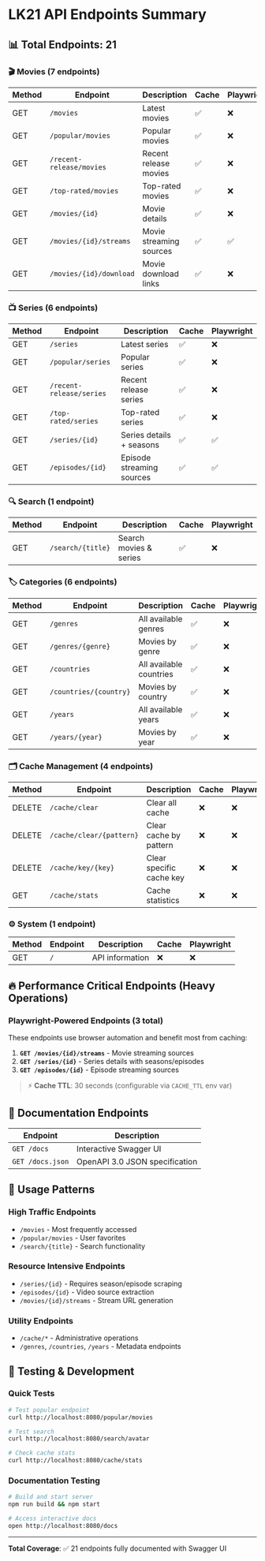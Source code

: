# LK21 API Endpoints Summary

## 📊 Total Endpoints: 21

### 🎬 Movies (7 endpoints)
| Method | Endpoint | Description | Cache | Playwright |
|--------|----------|-------------|-------|------------|
| GET | `/movies` | Latest movies | ✅ | ❌ |
| GET | `/popular/movies` | Popular movies | ✅ | ❌ |
| GET | `/recent-release/movies` | Recent release movies | ✅ | ❌ |
| GET | `/top-rated/movies` | Top-rated movies | ✅ | ❌ |
| GET | `/movies/{id}` | Movie details | ✅ | ❌ |
| GET | `/movies/{id}/streams` | Movie streaming sources | ✅ | ✅ |
| GET | `/movies/{id}/download` | Movie download links | ✅ | ❌ |

### 📺 Series (6 endpoints)  
| Method | Endpoint | Description | Cache | Playwright |
|--------|----------|-------------|-------|------------|
| GET | `/series` | Latest series | ✅ | ❌ |
| GET | `/popular/series` | Popular series | ✅ | ❌ |
| GET | `/recent-release/series` | Recent release series | ✅ | ❌ |
| GET | `/top-rated/series` | Top-rated series | ✅ | ❌ |
| GET | `/series/{id}` | Series details + seasons | ✅ | ✅ |
| GET | `/episodes/{id}` | Episode streaming sources | ✅ | ✅ |

### 🔍 Search (1 endpoint)
| Method | Endpoint | Description | Cache | Playwright |
|--------|----------|-------------|-------|------------|
| GET | `/search/{title}` | Search movies & series | ✅ | ❌ |

### 🏷️ Categories (6 endpoints)
| Method | Endpoint | Description | Cache | Playwright |
|--------|----------|-------------|-------|------------|
| GET | `/genres` | All available genres | ✅ | ❌ |
| GET | `/genres/{genre}` | Movies by genre | ✅ | ❌ |
| GET | `/countries` | All available countries | ✅ | ❌ |
| GET | `/countries/{country}` | Movies by country | ✅ | ❌ |
| GET | `/years` | All available years | ✅ | ❌ |
| GET | `/years/{year}` | Movies by year | ✅ | ❌ |

### 🗂️ Cache Management (4 endpoints)
| Method | Endpoint | Description | Cache | Playwright |
|--------|----------|-------------|-------|------------|
| DELETE | `/cache/clear` | Clear all cache | ❌ | ❌ |
| DELETE | `/cache/clear/{pattern}` | Clear cache by pattern | ❌ | ❌ |
| DELETE | `/cache/key/{key}` | Clear specific cache key | ❌ | ❌ |
| GET | `/cache/stats` | Cache statistics | ❌ | ❌ |

### ⚙️ System (1 endpoint)
| Method | Endpoint | Description | Cache | Playwright |
|--------|----------|-------------|-------|------------|
| GET | `/` | API information | ❌ | ❌ |

## 🔥 Performance Critical Endpoints (Heavy Operations)

### Playwright-Powered Endpoints (3 total)
These endpoints use browser automation and benefit most from caching:

1. **`GET /movies/{id}/streams`** - Movie streaming sources
2. **`GET /series/{id}`** - Series details with seasons/episodes  
3. **`GET /episodes/{id}`** - Episode streaming sources

> ⚡ **Cache TTL**: 30 seconds (configurable via `CACHE_TTL` env var)

## 📖 Documentation Endpoints

| Endpoint | Description |
|----------|-------------|
| `GET /docs` | Interactive Swagger UI |
| `GET /docs.json` | OpenAPI 3.0 JSON specification |

## 🎯 Usage Patterns

### High Traffic Endpoints
- `/movies` - Most frequently accessed
- `/popular/movies` - User favorites
- `/search/{title}` - Search functionality

### Resource Intensive Endpoints  
- `/series/{id}` - Requires season/episode scraping
- `/episodes/{id}` - Video source extraction
- `/movies/{id}/streams` - Stream URL generation

### Utility Endpoints
- `/cache/*` - Administrative operations
- `/genres`, `/countries`, `/years` - Metadata endpoints

## 🔧 Testing & Development

### Quick Tests
```bash
# Test popular endpoint
curl http://localhost:8080/popular/movies

# Test search
curl http://localhost:8080/search/avatar

# Check cache stats  
curl http://localhost:8080/cache/stats
```

### Documentation Testing
```bash
# Build and start server
npm run build && npm start

# Access interactive docs
open http://localhost:8080/docs
```

---

**Total Coverage**: ✅ 21 endpoints fully documented with Swagger UI